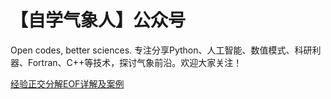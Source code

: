 # 【自学气象人】公众号
Open codes, better sciences. 专注分享Python、人工智能、数值模式、科研利器、Fortran、C++等技术，探讨气象前沿。欢迎大家关注！

[经验正交分解EOF详解及案例](https://github.com/xiazh18/Python-Pytorch-NWP-Meteorology/blob/main/article/%E7%BB%8F%E9%AA%8C%E6%AD%A3%E4%BA%A4%E5%88%86%E8%A7%A3EOF%E8%AF%A6%E8%A7%A3%E5%8F%8A%E6%A1%88%E4%BE%8B.ipynb)
